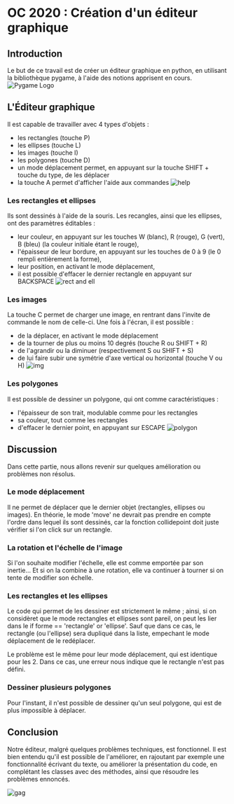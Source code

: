 # OC 2020 : Création d'un éditeur graphique

## Introduction
Le but de ce travail est de créer un éditeur graphique en python, en utilisant la bibliothèque pygame, à l'aide des notions apprisent en cours.
![Pygame Logo](images/Pygame_(2019)_Logo.png)

## L'Éditeur graphique
Il est capable de travailler avec 4 types d'objets :
- les rectangles (touche P)
- les ellipses (touche L)
- les images (touche I)
- les polygones (touche D)
- un mode déplacement permet, en appuyant sur la touche SHIFT + touche du type, de les déplacer
- la touche A permet d'afficher l'aide aux commandes
![help](images/help.png)
### Les rectangles et ellipses
Ils sont dessinés à l'aide de la souris.
Les recangles, ainsi que les ellipses, ont des paramètres éditables :
- leur couleur, en appuyant sur les touches W (blanc), R (rouge), G (vert), B (bleu) (la couleur initiale étant le rouge),
- l'épaisseur de leur bordure, en appuyant sur les touches de 0 à 9 (le 0 rempli entièrement la forme),
- leur position, en activant le mode déplacement,
- il est possible d'effacer le dernier rectangle en appuyant sur BACKSPACE
![rect and ell](images/Capture.PNG)

### Les images
La touche C permet de charger une image, en rentrant dans l'invite de commande le nom de celle-ci.
Une fois à l'écran, il est possible :
- de la déplacer, en activant le mode déplacement
- de la tourner de plus ou moins 10 degrés (touche R ou SHIFT + R)
- de l'agrandir ou la diminuer (respectivement S ou SHIFT + S)
- de lui faire subir une symétrie d'axe vertical ou horizontal (touche V ou H)
![img](images/Capture2.PNG)

### Les polygones
Il est possible de dessiner un polygone, qui ont comme caractéristiques :
- l'épaisseur de son trait, modulable comme pour les rectangles
- sa couleur, tout comme les rectangles
- d'effacer le dernier point, en appuyant sur ESCAPE
![polygon](images/Capture3.PNG)

## Discussion
Dans cette partie, nous allons revenir sur quelques amélioration ou problèmes non résolus.
### Le mode déplacement
Il ne permet de déplacer que le dernier objet (rectangles, ellipses ou images). En théorie, le mode 'move' ne devrait pas prendre en compte
l'ordre dans lequel ils sont dessinés, car la fonction collidepoint doit juste vérifier si l'on click sur un rectangle.

### La rotation et l'échelle de l'image
Si l'on souhaite modifier l'échelle, elle est comme emportée par son inertie... Et si on la combine à une rotation, elle va continuer à tourner 
si on tente de modifier son échelle.

### Les rectangles et les ellipses
Le code qui permet de les dessiner est strictement le même ; ainsi, si on considèret que le mode rectangles et ellipses sont pareil, 
on peut les lier dans le if forme == 'rectangle' or 'ellipse'. Sauf que dans ce cas, le rectangle (ou l'ellipse) sera dupliqué dans la liste,
empechant le mode déplacement de le redéplacer.

Le problème est le même pour leur mode déplacement, qui est identique pour les 2. Dans ce cas, une erreur nous indique que le rectangle n'est pas défini.

### Dessiner plusieurs polygones
Pour l'instant, il n'est possible de dessiner qu'un seul polygone, qui est de plus impossible à déplacer.

## Conclusion
Notre éditeur, malgré quelques problèmes techniques, est fonctionnel. Il est bien entendu qu'il est possible de l'améliorer, en rajoutant par exemple 
une fonctionnalité écrivant du texte, ou améliorer la présentation du code, en complétant les classes avec des méthodes, ainsi que résoudre les problèmes
ennoncés.

![gag](images/téléchargement.jpg)

